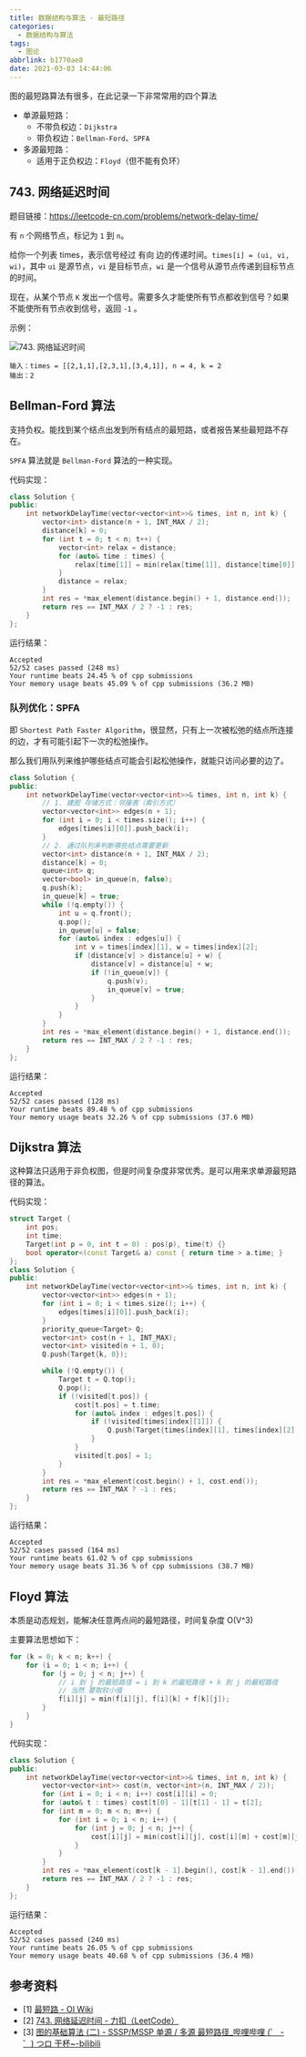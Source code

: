 ```yaml
---
title: 数据结构与算法 - 最短路径
categories:
  - 数据结构与算法
tags:
  - 图论
abbrlink: b1770ae8
date: 2021-03-03 14:44:06
---
```

图的最短路算法有很多，在此记录一下非常常用的四个算法

- 单源最短路：
    - 不带负权边：`Dijkstra`
    - 带负权边：`Bellman-Ford`、`SPFA`
- 多源最短路：
    - 适用于正负权边：`Floyd`（但不能有负环）

<!-- more -->

## 743. 网络延迟时间

题目链接：<https://leetcode-cn.com/problems/network-delay-time/>

有 `n` 个网络节点，标记为 `1` 到 `n`。

给你一个列表 times，表示信号经过 有向 边的传递时间。`times[i] = (ui, vi, wi)`，其中 `ui` 是源节点，`vi` 是目标节点，`wi` 是一个信号从源节点传递到目标节点的时间。

现在，从某个节点 `K` 发出一个信号。需要多久才能使所有节点都收到信号？如果不能使所有节点收到信号，返回 `-1` 。

示例：

![743. 网络延迟时间](https://assets.leetcode.com/uploads/2019/05/23/931_example_1.png)

    输入：times = [[2,1,1],[2,3,1],[3,4,1]], n = 4, k = 2
    输出：2

## Bellman-Ford 算法

支持负权。能找到某个结点出发到所有结点的最短路，或者报告某些最短路不存在。

`SPFA` 算法就是 `Bellman-Ford` 算法的一种实现。

代码实现：

``` c++
class Solution {
public:
    int networkDelayTime(vector<vector<int>>& times, int n, int k) {
        vector<int> distance(n + 1, INT_MAX / 2);
        distance[k] = 0;
        for (int t = 0; t < n; t++) {
            vector<int> relax = distance;
            for (auto& time : times) {
                relax[time[1]] = min(relax[time[1]], distance[time[0]] + time[2]);
            }
            distance = relax;
        }
        int res = *max_element(distance.begin() + 1, distance.end());
        return res == INT_MAX / 2 ? -1 : res;
    }
};
```

运行结果：

    Accepted
    52/52 cases passed (248 ms)
    Your runtime beats 24.45 % of cpp submissions
    Your memory usage beats 45.09 % of cpp submissions (36.2 MB)

### 队列优化：SPFA

即 `Shortest Path Faster Algorithm`，很显然，只有上一次被松弛的结点所连接的边，才有可能引起下一次的松弛操作。

那么我们用队列来维护哪些结点可能会引起松弛操作，就能只访问必要的边了。

``` c++
class Solution {
public:
    int networkDelayTime(vector<vector<int>>& times, int n, int k) {
        // 1. 建图 存储方式：邻接表（索引方式）
        vector<vector<int>> edges(n + 1);
        for (int i = 0; i < times.size(); i++) {
            edges[times[i][0]].push_back(i);
        }
        // 2. 通过队列来判断哪些结点需要更新
        vector<int> distance(n + 1, INT_MAX / 2);
        distance[k] = 0;
        queue<int> q;
        vector<bool> in_queue(n, false);
        q.push(k);
        in_queue[k] = true;
        while (!q.empty()) {
            int u = q.front();
            q.pop();
            in_queue[u] = false;
            for (auto& index : edges[u]) {
                int v = times[index][1], w = times[index][2];
                if (distance[v] > distance[u] + w) {
                    distance[v] = distance[u] + w;
                    if (!in_queue[v]) {
                        q.push(v);
                        in_queue[v] = true;
                    }
                }
            }
        }
        int res = *max_element(distance.begin() + 1, distance.end());
        return res == INT_MAX / 2 ? -1 : res;
    }
};
```

运行结果：

    Accepted
    52/52 cases passed (128 ms)
    Your runtime beats 89.48 % of cpp submissions
    Your memory usage beats 32.26 % of cpp submissions (37.6 MB)

## Dijkstra 算法

这种算法只适用于非负权图，但是时间复杂度非常优秀。是可以用来求单源最短路径的算法。

代码实现：

``` c++
struct Target {
    int pos;
    int time;
    Target(int p = 0, int t = 0) : pos(p), time(t) {}
    bool operator<(const Target& a) const { return time > a.time; }
};
class Solution {
public:
    int networkDelayTime(vector<vector<int>>& times, int n, int k) {
        vector<vector<int>> edges(n + 1);
        for (int i = 0; i < times.size(); i++) {
            edges[times[i][0]].push_back(i);
        }
        priority_queue<Target> Q;
        vector<int> cost(n + 1, INT_MAX);
        vector<int> visited(n + 1, 0);
        Q.push(Target{k, 0});

        while (!Q.empty()) {
            Target t = Q.top();
            Q.pop();
            if (!visited[t.pos]) {
                cost[t.pos] = t.time;
                for (auto& index : edges[t.pos]) {
                    if (!visited[times[index][1]]) {
                        Q.push(Target{times[index][1], times[index][2] + t.time});
                    }
                }
                visited[t.pos] = 1;
            }
        }
        int res = *max_element(cost.begin() + 1, cost.end());
        return res == INT_MAX ? -1 : res;
    }
};
```

运行结果：

    Accepted
    52/52 cases passed (164 ms)
    Your runtime beats 61.02 % of cpp submissions
    Your memory usage beats 31.36 % of cpp submissions (38.7 MB)

## Floyd 算法

本质是动态规划，能解决任意两点间的最短路径，时间复杂度 O(V^3)

主要算法思想如下：

``` c++
for (k = 0; k < n; k++) {
    for (i = 0; i < n; i++) {
        for (j = 0; j < n; j++) {
            // i 到 j 的最短路径 = i 到 k 的最短路径 + k 到 j 的最短路径
            // 当然 要取较小值
            f[i][j] = min(f[i][j], f[i][k] + f[k][j]);
        }
    }
}
```

代码实现：

``` c++
class Solution {
public:
    int networkDelayTime(vector<vector<int>>& times, int n, int k) {
        vector<vector<int>> cost(n, vector<int>(n, INT_MAX / 2));
        for (int i = 0; i < n; i++) cost[i][i] = 0;
        for (auto& t : times) cost[t[0] - 1][t[1] - 1] = t[2];
        for (int m = 0; m < n; m++) {
            for (int i = 0; i < n; i++) {
                for (int j = 0; j < n; j++) {
                    cost[i][j] = min(cost[i][j], cost[i][m] + cost[m][j]);
                }
            }
        }
        int res = *max_element(cost[k - 1].begin(), cost[k - 1].end());
        return res == INT_MAX / 2 ? -1 : res;
    }
};
```

运行结果：

    Accepted
    52/52 cases passed (240 ms)
    Your runtime beats 26.05 % of cpp submissions
    Your memory usage beats 40.68 % of cpp submissions (36.4 MB)


## 参考资料

* [1] [最短路 - OI Wiki](https://oi-wiki.org/graph/shortest-path/)
* [2] [743. 网络延迟时间 - 力扣（LeetCode）](https://leetcode-cn.com/problems/network-delay-time/)
* [3] [图的基础算法 (二) - SSSP/MSSP 单源 / 多源 最短路径_哔哩哔哩 (゜ - ゜) つロ 干杯~-bilibili](https://www.bilibili.com/video/BV1L5411G7P8)
